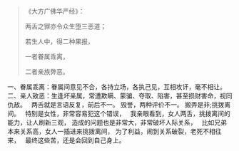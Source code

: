 > 《大方广佛华严经》：
> 
> 两舌之罪亦令众生堕三恶道；
> 
> 若生人中，得二种果报，
> 
> 一者眷属乖离，
> 
> 二者亲族弊恶。

一、眷属乖离：眷属间意见不合，各持立场，各执己见，互相攻讦，毫不相让。
&nbsp;
二、亲人致恶：生逢坏亲属，常遭欺瞒、蒙骗、夺取、陷害，甚至损财害命，视同仇敌。
&nbsp;
两舌就是言语反复，前后不一。 毁誉，两种评价不一。 搬弄是非;挑拨离间。
&nbsp;
特别是女性，非常容易犯这个错误，
&nbsp;
我亲眼看到，女人两舌，挑拨离间的能力，让人刷新三观，
造成的问题也是非常大，非常破坏人际关系，
&nbsp;
比如兄弟本来关系高，女人一插进来挑拨离间，
为了利益，闹到关系破裂，老死不相往来，
&nbsp;
最终这些苦，还是会回到自己身上。